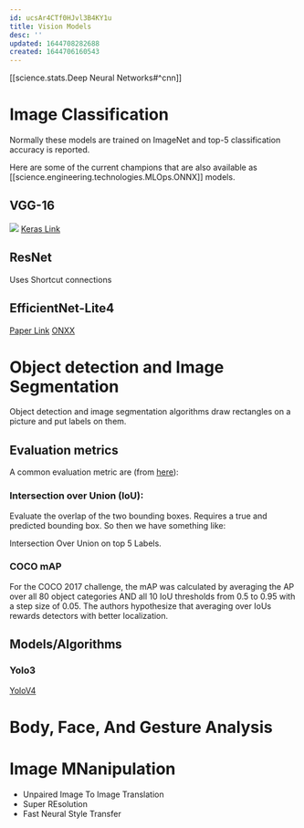 ```yaml
---
id: ucsAr4CTf0HJvl3B4KY1u
title: Vision Models
desc: ''
updated: 1644708282688
created: 1644706160543
---
```



[[science.stats.Deep Neural Networks#^cnn]]


# Image Classification

Normally these models are trained on ImageNet and top-5 classification accuracy is reported.

Here are some of the current champions that are also available as [[science.engineering.technologies.MLOps.ONNX]] models.

## VGG-16
![](/assets/images/2022-02-12-23-49-48.png)
[Keras Link](https://keras.io/api/applications/vgg/)


## ResNet
Uses Shortcut connections


## EfficientNet-Lite4
[Paper Link](https://arxiv.org/abs/1905.11946)
[ONXX](https://github.com/onnx/models/tree/main/vision/classification/efficientnet-lite4)



# Object detection and Image Segmentation

Object detection and image segmentation algorithms draw rectangles on a picture and put labels on them.


## Evaluation metrics

A common evaluation metric are (from [here](https://medium.com/@vijayshankerdubey550/evaluation-metrics-for-object-detection-algorithms-b0d6489879f3)):
### Intersection over Union (IoU):
 Evaluate the overlap of the two bounding boxes. Requires a true and predicted bounding box. So then we have something like:

 Intersection Over Union on top 5 Labels.
 

### COCO mAP
For the COCO 2017 challenge, the mAP was calculated by averaging the AP over all 80 object categories AND all 10 IoU thresholds from 0.5 to 0.95 with a step size of 0.05. The authors hypothesize that averaging over IoUs rewards detectors with better localization.


## Models/Algorithms

### Yolo3
[YoloV4](https://github.com/onnx/models/tree/main/vision/object_detection_segmentation/yolov3)


# Body, Face, And Gesture Analysis


# Image MNanipulation
* Unpaired Image To Image Translation
* Super REsolution 
* Fast Neural Style Transfer









